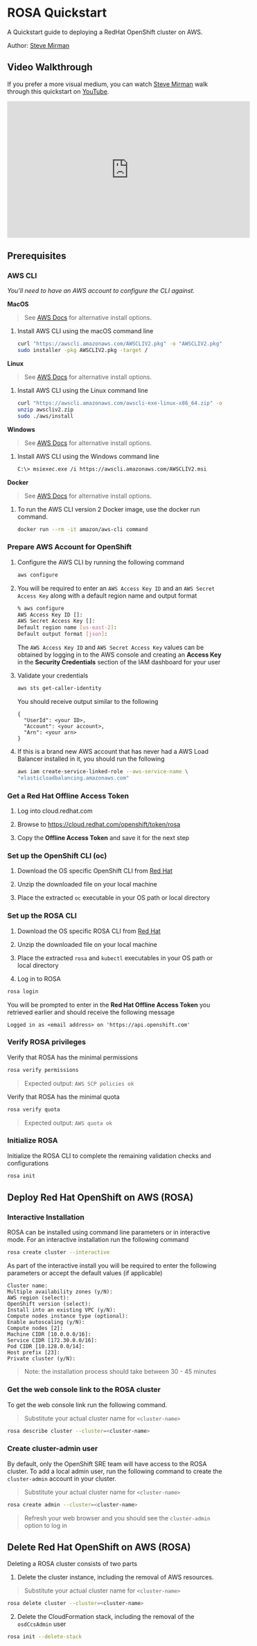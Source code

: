 # ROSA Quickstart

A Quickstart guide to deploying a RedHat OpenShift cluster on AWS.

Author: [Steve Mirman](https://twitter.com/stevemirman)

## Video Walkthrough

If you prefer a more visual medium, you can watch [Steve Mirman](https://twitter.com/stevemirman) walk through this quickstart on [YouTube](https://www.youtube.com/watch?v=IFNig_Z_p2Y).

<iframe width="560" height="315" src="https://www.youtube.com/embed/IFNig_Z_p2Y" title="YouTube video player" frameborder="0" allow="accelerometer; autoplay; clipboard-write; encrypted-media; gyroscope; picture-in-picture" allowfullscreen></iframe>


## Prerequisites

### AWS CLI

_You'll need to have an AWS account to configure the CLI against._

**MacOS**

> See [AWS Docs](https://docs.aws.amazon.com/cli/latest/userguide/install-cliv2-mac.html) for alternative install options.

1. Install AWS CLI using the macOS command line

    ```bash
    curl "https://awscli.amazonaws.com/AWSCLIV2.pkg" -o "AWSCLIV2.pkg"
    sudo installer -pkg AWSCLIV2.pkg -target /
    ```

**Linux**

> See [AWS Docs](https://docs.aws.amazon.com/cli/latest/userguide/install-cliv2-linux.html) for alternative install options.

1. Install AWS CLI using the Linux command line

    ```bash
    curl "https://awscli.amazonaws.com/awscli-exe-linux-x86_64.zip" -o "awscliv2.zip"
    unzip awscliv2.zip
    sudo ./aws/install
    ```

**Windows**

> See [AWS Docs](https://docs.aws.amazon.com/cli/latest/userguide/install-cliv2-windows.html) for alternative install options.

1. Install AWS CLI using the Windows command line

    ```bash
    C:\> msiexec.exe /i https://awscli.amazonaws.com/AWSCLIV2.msi
    ```

**Docker**

> See [AWS Docs](https://docs.aws.amazon.com/cli/latest/userguide/install-cliv2-docker.html) for alternative install options.

1. To run the AWS CLI version 2 Docker image, use the docker run command.

    ```bash
    docker run --rm -it amazon/aws-cli command
    ```

### Prepare AWS Account for OpenShift

1. Configure the AWS CLI by running the following command

    ```bash
    aws configure
    ```

2. You will be required to enter an `AWS Access Key ID` and an `AWS Secret Access Key` along with a default region name and output format

    ```bash
    % aws configure
    AWS Access Key ID []: 
    AWS Secret Access Key []: 
    Default region name [us-east-2]: 
    Default output format [json]:
    ```
    The `AWS Access Key ID` and `AWS Secret Access Key` values can be obtained by logging in to the AWS console and creating an **Access Key** in the **Security Credentials** section of the IAM dashboard for your user

3. Validate your credentials 

    ```bash
    aws sts get-caller-identity
    ```
    
    You should receive output similar to the following
    ```
    {
      "UserId": <your ID>,
      "Account": <your account>,
      "Arn": <your arn>
    }
    ```

4. If this is a brand new AWS account that has never had a AWS Load Balancer installed in it, you should run the following

    ```bash
    aws iam create-service-linked-role --aws-service-name \
    "elasticloadbalancing.amazonaws.com"
    ```

### Get a Red Hat Offline Access Token

1. Log into cloud.redhat.com

2. Browse to https://cloud.redhat.com/openshift/token/rosa

3. Copy the **Offline Access Token** and save it for the next step


### Set up the OpenShift CLI (oc)

1. Download the OS specific OpenShift CLI from [Red Hat](https://mirror.openshift.com/pub/openshift-v4/clients/ocp/latest/)

2. Unzip the downloaded file on your local machine

3. Place the extracted `oc` executable in your OS path or local directory


### Set up the ROSA CLI

1. Download the OS specific ROSA CLI from [Red Hat](https://www.openshift.com/products/amazon-openshift/download)

2. Unzip the downloaded file on your local machine

3. Place the extracted `rosa` and `kubectl` executables in your OS path or local directory

4. Log in to ROSA

  ```bash
  rosa login
  ```
 
  You will be prompted to enter in the **Red Hat Offline Access Token** you retrieved earlier and should receive the following message
  
  ```
  Logged in as <email address> on 'https://api.openshift.com'
  ```

### Verify ROSA privileges

Verify that ROSA has the minimal permissions

  ```bash
  rosa verify permissions
  ```
>Expected output: `AWS SCP policies ok`
  

Verify that ROSA has the minimal quota

  ```bash
  rosa verify quota
  ```
>Expected output: `AWS quota ok`
  
  
### Initialize ROSA  

Initialize the ROSA CLI to complete the remaining validation checks and configurations

  ```bash
  rosa init
  ```

## Deploy Red Hat OpenShift on AWS (ROSA)

### Interactive Installation

ROSA can be installed using command line parameters or in interactive mode.  For an interactive installation run the following command

  ```bash
  rosa create cluster --interactive
  ```
  
  As part of the interactive install you will be required to enter the following parameters or accept the default values (if applicable)
  
  ```
  Cluster name:
  Multiple availability zones (y/N):
  AWS region (select):
  OpenShift version (select):
  Install into an existing VPC (y/N):
  Compute nodes instance type (optional):
  Enable autoscaling (y/N):
  Compute nodes [2]:
  Machine CIDR [10.0.0.0/16]:
  Service CIDR [172.30.0.0/16]:
  Pod CIDR [10.128.0.0/14]:
  Host prefix [23]:
  Private cluster (y/N):
  ```  
  >Note: the installation process should take between 30 - 45 minutes

### Get the web console link to the ROSA cluster

To get the web console link run the following command.

>Substitute your actual cluster name for `<cluster-name>`

  ```bash
  rosa describe cluster --cluster=<cluster-name>
  ```

### Create cluster-admin user

By default, only the OpenShift SRE team will have access to the ROSA cluster.  To add a local admin user, run the following command to create the `cluster-admin` account in your cluster.

>Substitute your actual cluster name for `<cluster-name>`

  ```bash
  rosa create admin --cluster=<cluster-name>
  ```
>Refresh your web browser and you should see the `cluster-admin` option to log in

## Delete Red Hat OpenShift on AWS (ROSA)

Deleting a ROSA cluster consists of two parts

1. Delete the cluster instance, including the removal of AWS resources.  

>Substitute your actual cluster name for `<cluster-name>`

  ```bash
  rosa delete cluster --cluster=<cluster-name>
  ```

2. Delete the CloudFormation stack, including the removal of the `osdCcsAdmin` user

  ```bash
  rosa init --delete-stack
  ```
  
